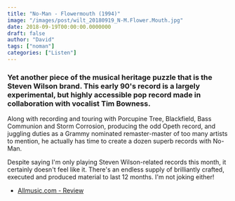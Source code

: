 ```yaml
---
title: "No-Man - Flowermouth (1994)"
image: "/images/post/wilt_20180919_N-M.Flower.Mouth.jpg"
date: 2018-09-19T00:00:00.0000000
draft: false
author: "David"
tags: ["noman"]
categories: ["Listen"]
---
```

### Yet another piece of the musical heritage puzzle that is the Steven Wilson brand. This early 90's record is a largely experimental, but highly accessible pop record made in collaboration with vocalist Tim Bowness.

 Along with recording and touring with Porcupine Tree, Blackfield, Bass Communion and Storm Corrosion, producing the odd Opeth record, and juggling duties as a Grammy nominated remaster-master of too many artists to mention, he actually has time to create a dozen superb records with No-Man. 

 Despite saying I'm only playing Steven Wilson-related records this month, it certainly doesn't feel like it. There's an endless supply of brilliantly crafted, executed and produced material to last 12 months. I'm not joking either!

-  [Allmusic.com - Review](https://www.allmusic.com/album/flowermouth-mw0000347282)